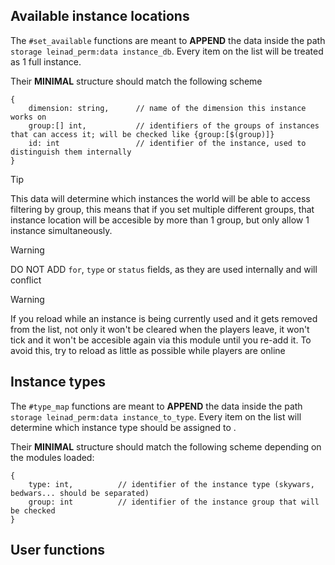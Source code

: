 ##  Available instance locations
The `#set_available` functions are meant to **APPEND** the data inside the path `storage leinad_perm:data instance_db`. Every item on the list will be treated as 1 full instance.

Their **MINIMAL** structure should match the following scheme
```
{
    dimension: string,      // name of the dimension this instance works on
    group:[] int,           // identifiers of the groups of instances that can access it; will be checked like {group:[$(group)]}
    id: int                 // identifier of the instance, used to distinguish them internally
}
```

> [!TIP]
> This data will determine which instances the world will be able to access filtering by group, this means that if you set multiple different groups, that instance location will be accesible by more than 1 group, but only allow 1 instance simultaneously.

> [!WARNING]
> DO NOT ADD `for`, `type` or `status` fields, as they are used internally and will conflict 

> [!WARNING]
> If you reload while an instance is being currently used and it gets removed from the list, not only it won't be cleared when the players leave, it won't tick and it won't be accesible again via this module until you re-add it. To avoid this, try to reload as little as possible while players are online

##  Instance types
The `#type_map` functions are meant to **APPEND** the data inside the path `storage leinad_perm:data instance_to_type`. Every item on the list will determine which instance type should be assigned to .

Their **MINIMAL** structure should match the following scheme depending on the modules loaded:
```
{
    type: int,          // identifier of the instance type (skywars, bedwars... should be separated)
    group: int          // identifier of the instance group that will be checked
}
```

## User functions


